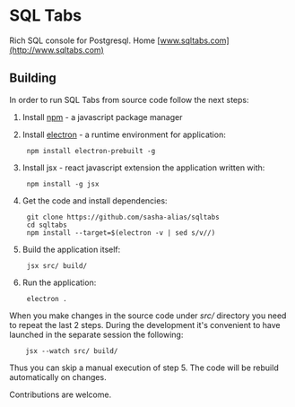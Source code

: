 # SQL Tabs

Rich SQL console for Postgresql. Home [www.sqltabs.com](http://www.sqltabs.com)

## Building

In order to run SQL Tabs from source code follow the next steps:

1. Install [npm](https://www.npmjs.com) - a javascript package manager

2. Install [electron](http://electron.atom.io) - a runtime environment for application:

        npm install electron-prebuilt -g

3. Install jsx - react javascript extension the application written with:

        npm install -g jsx

4. Get the code and install dependencies:

        git clone https://github.com/sasha-alias/sqltabs
        cd sqltabs
        npm install --target=$(electron -v | sed s/v//)

5. Build the application itself:

        jsx src/ build/

6. Run the application:

        electron .


When you make changes in the source code under *src/* directory you need to repeat the last 2 steps.
During the development it's convenient to have launched in the separate session the following:

        jsx --watch src/ build/

Thus you can skip a manual execution of step 5. The code will be rebuild automatically on changes.


Contributions are welcome.


